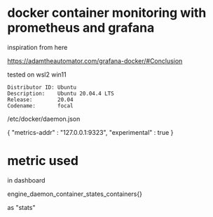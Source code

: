 
# docker container monitoring with prometheus and grafana

inspiration from here

https://adamtheautomator.com/grafana-docker/#Conclusion

tested on wsl2 win11

```
Distributor ID: Ubuntu
Description:    Ubuntu 20.04.4 LTS
Release:        20.04
Codename:       focal
```

/etc/docker/daemon.json 

{
        "metrics-addr" : "127.0.0.1:9323",
        "experimental" : true
}

# metric used 

in dashboard

engine_daemon_container_states_containers{}

as "stats"

